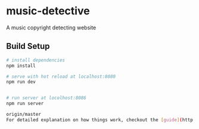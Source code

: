 # music-detective

A music copyright detecting website

## Build Setup

``` bash
# install dependencies
npm install

# serve with hot reload at localhost:8080
npm run dev


# run server at locolhost:8086
npm run server

origin/master
For detailed explanation on how things work, checkout the [guide](http://vuejs-templates.github.io/webpack/) and [docs for vue-loader](http://vuejs.github.io/vue-loader).


